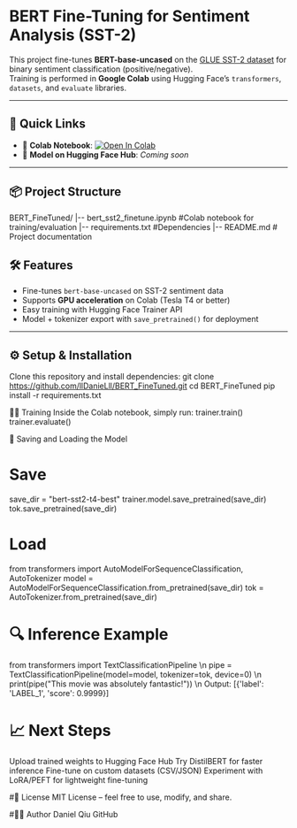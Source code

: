 # BERT Fine-Tuning for Sentiment Analysis (SST-2)

This project fine-tunes **BERT-base-uncased** on the [GLUE SST-2 dataset](https://gluebenchmark.com/tasks) for binary sentiment classification (positive/negative).  
Training is performed in **Google Colab** using Hugging Face’s `transformers`, `datasets`, and `evaluate` libraries.

---------------------------------------------------------------------------------------------------------

## 🚀 Quick Links
- 📓 **Colab Notebook**: [![Open In Colab](https://colab.research.google.com/assets/colab-badge.svg)](https://colab.research.google.com/github/llDanieLll/BERT_FineTuned/blob/main/bert_sst2_finetune.ipynb)
- 🤗 **Model on Hugging Face Hub**: *Coming soon*

---------------------------------------------------------------------------------------------------------

## 📦 Project Structure
BERT_FineTuned/
|-- bert_sst2_finetune.ipynb #Colab notebook for training/evaluation
|-- requirements.txt #Dependencies
|-- README.md # Project documentation

## 🛠️ Features
- Fine-tunes `bert-base-uncased` on SST-2 sentiment data
- Supports **GPU acceleration** on Colab (Tesla T4 or better)
- Easy training with Hugging Face Trainer API
- Model + tokenizer export with `save_pretrained()` for deployment

---------------------------------------------------------------------------------------------------------

## ⚙️ Setup & Installation

Clone this repository and install dependencies:
git clone https://github.com/llDanieLll/BERT_FineTuned.git
cd BERT_FineTuned
pip install -r requirements.txt

🏋️‍♂️ Training
Inside the Colab notebook, simply run:
trainer.train()
trainer.evaluate()

💾 Saving and Loading the Model
# Save
save_dir = "bert-sst2-t4-best"
trainer.model.save_pretrained(save_dir)
tok.save_pretrained(save_dir)

# Load
from transformers import AutoModelForSequenceClassification, AutoTokenizer
model = AutoModelForSequenceClassification.from_pretrained(save_dir)
tok = AutoTokenizer.from_pretrained(save_dir)

# 🔍 Inference Example
from transformers import TextClassificationPipeline \n
pipe = TextClassificationPipeline(model=model, tokenizer=tok, device=0) \n
print(pipe("This movie was absolutely fantastic!")) \n
Output: [{'label': 'LABEL_1', 'score': 0.9999}]

# 📈 Next Steps
Upload trained weights to Hugging Face Hub
Try DistilBERT for faster inference
Fine-tune on custom datasets (CSV/JSON)
Experiment with LoRA/PEFT for lightweight fine-tuning

#📜 License
MIT License – feel free to use, modify, and share.

#👨‍💻 Author
Daniel Qiu
GitHub
